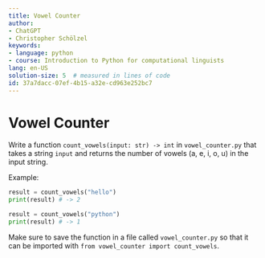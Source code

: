 ```yaml
---
title: Vowel Counter
author:
- ChatGPT
- Christopher Schölzel
keywords:
- language: python
- course: Introduction to Python for computational linguists
lang: en-US
solution-size: 5  # measured in lines of code
id: 37a7dacc-07ef-4b15-a32e-cd963e252bc7
---
```


# Vowel Counter

Write a function `count_vowels(input: str) -> int` in `vowel_counter.py` that takes a string `input` and returns the number of vowels (a, e, i, o, u) in the input string.

Example:

```python
result = count_vowels("hello")
print(result) # -> 2

result = count_vowels("python")
print(result) # -> 1
```

Make sure to save the function in a file called `vowel_counter.py` so that it can be imported with `from vowel_counter import count_vowels`.
